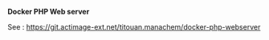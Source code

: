 **Docker PHP Web server**

See : https://git.actimage-ext.net/titouan.manachem/docker-php-webserver
